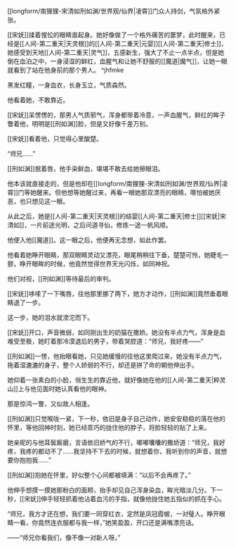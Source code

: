 

[[longform/南狸狸-宋清如刑如渊/世界观/仙界|凌霄]]门众人持剑，气氛格外紧张。

[[宋妩]]揉着惺忪的眼睛直起身。她好像做了一个格外痛苦的噩梦，此时醒来，已经是[[人间-第二重天|天灵根]]的[[人间-第二重天|元婴]][[人间-第二重天|修士]]，她感受到天地[[人间-第二重天|灵气]]，五感新生，强大了不止一点半点，但是她倒在血泊之中，一身浸湿的鲜红，血腥气和让她不舒服的[[魔道|魔气]]，让她一眼就看到了站在他身前的那个男人。 ^jhfmke

黑发红瞳，一身血衣，长身玉立，气质森然。

他看着她，不敢靠近。

[[宋妩]]呆愣愣的，那男人气质邪气，浑身都带着冷意，一声血腥气，鲜红的眸子瞥着他，明明是[[刑如渊]]脸，但是又好像千差万别。

[[宋妩]]看着他，只觉得心里酸楚。

“师兄……”

[[刑如渊]]抿着唇，他手染鲜血，堪堪不敢去给她擦眼泪。

他本该就直接走的，但是他却在[[longform/南狸狸-宋清如刑如渊/世界观/仙界|凌霄]]门等她醒来。但他想等她醒过来，再看一眼她那双漂亮的眼睛，哪怕被她厌恶，也只想见这一眼。

从此之后，她是[[人间-第二重天|天灵根]]的结婴[[人间-第二重天|修士]][[宋妩|宋清如]]，一片前途光明，之后问道寻仙，修炼一途一帆风顺。

他便入他[[魔道]]。这一眼之后，他便再无念想，如此作罢。

他看着她睁开眼睛，那双眼睛灵动又漂亮，眼尾稍稍往下垂，楚楚可怜，她睫毛一颤，睁开眼眸的时候，他竟然觉得世界天光闪烁，如同神祝。

他们对视，[[刑如渊]]等待最后的审判。

[[宋妩]]哆嗦了一下嘴唇，往他那里挪了两下，她方才动作，[[刑如渊]]竟然垂着眼睛退了一步。

这一步，她的泪水就滂沱而下。

[[宋妩]]开口，声音微弱，如同刚出生的奶猫在撒娇。她没有半点力气，浑身是血难受至极，她盯着那冷漠退后的男子，带着哭腔道：“师兄，我好疼——”

[[刑如渊]]一愣，他抬眼看她，只见她缓慢的往他这里爬过来，她没有半点力气，拖着湿漉漉的身子，整个人娇弱的不行，却还是拼了命的朝他伸出手。

她仰着一张素白的小脸，俏生生的靠近他，就好像她在他的[[人间-第二重天|粹灵山]]上与他见面时她认真看他的眼神。

那是惊鸿一瞥，又似故人相逢。

[[刑如渊]]只觉喉咙一紧，下一秒，依旧是身子自己动作，她安安稳稳的落在他的怀里，等他回神时刻，她已经乖巧的拢住他的脖子，将脸轻轻的贴了上来。

她亲昵的与他耳鬓厮磨，言语依旧娇气的不行，嘟嘟囔囔的撒娇道：“师兄，我好疼，我疼的都动不了……我坚持不下去的时候，就想着你，我听到你的声音，就想要你抱抱我……”

[[刑如渊]]抱她在怀里，好似整个心间都被填满：“以后不会再疼了。”

他伸手想摸一摸她那粉白的面颊，抬手却见自己浑身染血，眸光暗淡几分。下一秒，[[宋妩]]伸手轻轻抓着他沾着血污的手指，就像他拢住她五指似的抓在手心。

“师兄，我方才还在想，我们要一同穿红衣，定然是凤冠霞帔，一对璧人。睁开眼睛一看，你竟然连衣服都与我一样，”她笑盈盈，开口还是满嘴漂亮话。

——“师兄你看我们，像不像一对新人呀。”